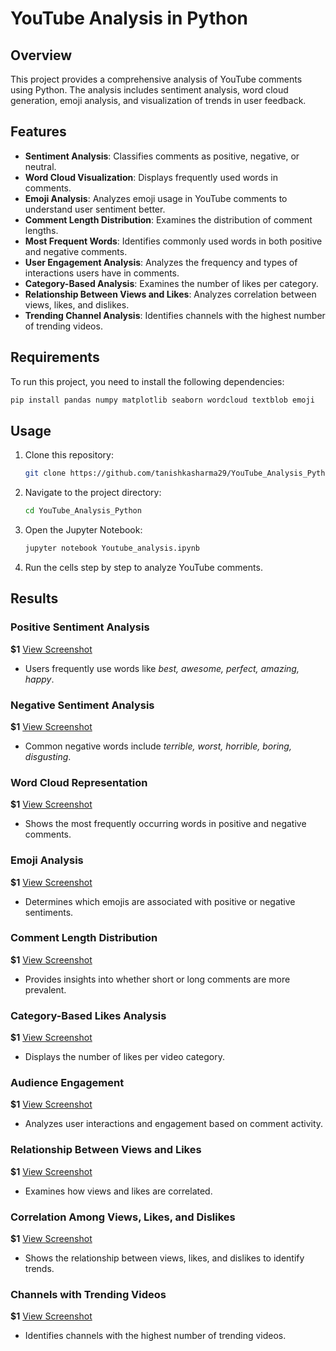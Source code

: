 # YouTube Analysis in Python

## Overview

This project provides a comprehensive analysis of YouTube comments using Python. The analysis includes sentiment analysis, word cloud generation, emoji analysis, and visualization of trends in user feedback.

## Features

- **Sentiment Analysis**: Classifies comments as positive, negative, or neutral.
- **Word Cloud Visualization**: Displays frequently used words in comments.
- **Emoji Analysis**: Analyzes emoji usage in YouTube comments to understand user sentiment better.
- **Comment Length Distribution**: Examines the distribution of comment lengths.
- **Most Frequent Words**: Identifies commonly used words in both positive and negative comments.
- **User Engagement Analysis**: Analyzes the frequency and types of interactions users have in comments.
- **Category-Based Analysis**: Examines the number of likes per category.
- **Relationship Between Views and Likes**: Analyzes correlation between views, likes, and dislikes.
- **Trending Channel Analysis**: Identifies channels with the highest number of trending videos.

## Requirements

To run this project, you need to install the following dependencies:

```bash
pip install pandas numpy matplotlib seaborn wordcloud textblob emoji
```

## Usage

1. Clone this repository:
   ```bash
   git clone https://github.com/tanishkasharma29/YouTube_Analysis_Python.git
   ```
2. Navigate to the project directory:
   ```bash
   cd YouTube_Analysis_Python
   ```
3. Open the Jupyter Notebook:
   ```bash
   jupyter notebook Youtube_analysis.ipynb
   ```
4. Run the cells step by step to analyze YouTube comments.

## Results

### Positive Sentiment Analysis

**$1**
[View Screenshot](https://github.com/tanishkasharma29/YouTube_Analysis_Python/blob/main/screenshots/positive_sentiment.png?raw=true)
- Users frequently use words like *best, awesome, perfect, amazing, happy*.

### Negative Sentiment Analysis

**$1**
[View Screenshot](https://github.com/tanishkasharma29/YouTube_Analysis_Python/blob/main/screenshots/negative_sentiment.png?raw=true)
- Common negative words include *terrible, worst, horrible, boring, disgusting*.

### Word Cloud Representation

**$1**
[View Screenshot](https://github.com/tanishkasharma29/YouTube_Analysis_Python/blob/main/screenshots/wordcloud.png?raw=true)
- Shows the most frequently occurring words in positive and negative comments.

### Emoji Analysis

**$1**
[View Screenshot](https://github.com/tanishkasharma29/YouTube_Analysis_Python/blob/main/screenshots/emoji_analysis.png?raw=true)
- Determines which emojis are associated with positive or negative sentiments.

### Comment Length Distribution

**$1**
[View Screenshot](https://github.com/tanishkasharma29/YouTube_Analysis_Python/blob/main/screenshots/comment_length.png?raw=true)
- Provides insights into whether short or long comments are more prevalent.

### Category-Based Likes Analysis

**$1**
[View Screenshot](https://github.com/tanishkasharma29/YouTube_Analysis_Python/blob/main/screenshots/category_likes.png?raw=true)
- Displays the number of likes per video category.

### Audience Engagement

**$1**
[View Screenshot](https://github.com/tanishkasharma29/YouTube_Analysis_Python/blob/main/screenshots/audience_engagement.png?raw=true)
- Analyzes user interactions and engagement based on comment activity.

### Relationship Between Views and Likes

**$1**
[View Screenshot](https://github.com/tanishkasharma29/YouTube_Analysis_Python/blob/main/screenshots/views_likes.png?raw=true)
- Examines how views and likes are correlated.

### Correlation Among Views, Likes, and Dislikes

**$1**
[View Screenshot](https://github.com/tanishkasharma29/YouTube_Analysis_Python/blob/main/screenshots/correlation_graph.png?raw=true)
- Shows the relationship between views, likes, and dislikes to identify trends.

### Channels with Trending Videos

**$1**
[View Screenshot](https://github.com/tanishkasharma29/YouTube_Analysis_Python/blob/main/screenshots/trending_channels.png?raw=true)
- Identifies channels with the highest number of trending videos.

